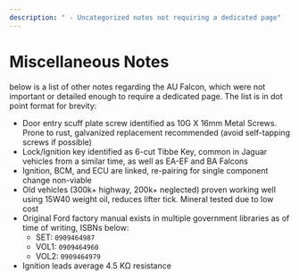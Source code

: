 ```yaml
---
description: " - Uncategorized notes not requiring a dedicated page"
---
```


# Miscellaneous Notes

below is a list of other notes regarding the AU Falcon, which were not important or detailed enough to require a dedicated page. The list is in dot point format for brevity:

- Door entry scuff plate screw identified as 10G X 16mm Metal Screws. Prone to rust, galvanized replacement recommended (avoid self-tapping screws if possible)
- Lock/Ignition key identified as 6-cut Tibbe Key, common in Jaguar vehicles from a similar time, as well as EA-EF and BA Falcons
- Ignition, BCM, and ECU are linked, re-pairing for single component change non-viable
- Old vehicles (300k+ highway, 200k+ neglected) proven working well using 15W40 weight oil, reduces lifter tick. Mineral tested due to low cost
- Original Ford factory manual exists in multiple government libraries as of time of writing, ISBNs below:
  - SET: `0909464987`
  - VOL1: `0909464960`
  - VOL2: `0909464979`
- Ignition leads average 4.5 KΩ resistance